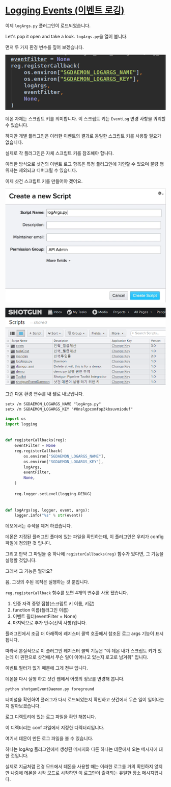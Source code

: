 # [Logging Events (이벤트 로깅)](https://youtu.be/YPZ1FWvhf7k?t=5m11s)

이제 `logArgs.py` 플러그인이 로드되었습니다.

Let's pop it open and take a look.
`logArgs.py`을 열어 봅니다.

먼저 두 가지 환경 변수를 짚어 보겠습니다.

![Local Image](/img/4_daemon/3_Logging_events/5.png)

데몬 자체는 스크립트 키를 의미합니다. 이 스크립트 키는 `EventLog` 변경 사항을 쿼리할 수 있습니다.

하지만 개별 플러그인은 이러한 이벤트의 결과로 동일한 스크립트 키를 사용할 필요가 없습니다.

실제로 각 플러그인은 자체 스크립트 키를 참조해야 합니다.

이러한 방식으로 샷건의 이벤트 로그 항목은 특정 플러그인에 기인할 수 있으며 불량 행위자는 제외되고 디버그될 수 있습니다.

이제 샷건 스크립트 키를 만들어야 겠어요.

![Local Image](/img/4_daemon/3_Logging_events/6.png)

![Local Image](/img/4_daemon/3_Logging_events/7.png)

그런 다음 환경 변수를 내 쉘로 내보냅니다.

```console
setx /m SGDAEMON_LOGARGS_NAME "logArgs.py"
setx /m SGDAEMON_LOGARGS_KEY "#Onslgpcxmfop3kbsuvmioduf"
```

```python
import os
import logging


def registerCallbacks(reg):
    eventFilter = None
    reg.registerCallback(
        os.environ["SGDAEMON_LOGARGS_NAME"],
        os.environ["SGDAEMON_LOGARGS_KEY"],
        logArgs,
        eventFilter,
        None,
    )

    reg.logger.setLevel(logging.DEBUG)


def logArgs(sg, logger, event, args):
    logger.info("%s" % str(event))
```

데모에서는 주석을 제거 하겠습니다.

데몬은 지정된 플러그인 폴더에 있는 파일을 확인하는데, 이 플러그인은 우리가 config 파일에 정의한 것 입니다.

그리고 만약 그 파일들 중 하나에  `registerCallbacks(reg)` 함수가 있다면, 그 기능을 실행할 것입니다.

그래서 그 기능은 뭘까요?

음, 그것의 주된 목적은 실행하는 것 뿐입니다.

`reg.registerCallback` 함수를 보면 4개의 변수를 사용 됐습니다.

1. 인증 자격 증명 집합(스크립트 키 이름, 키값)
2. function 이름(플러그인 이름)
3. 이벤트 필터(eventFilter = None)
4. 마지막으로 추가 인수(선택 사항)입니다.

플러그인에서 조금 더 아래쪽에 레지스터 콜백 호출에서 참조된 로그 args 기능이 표시됩니다.

따라서 본질적으로 이 플러그인 레지스터 콜백 기능은 "야 데몬 내가 스크립트 키가 있는데 이 권한으로 샷건에서 무슨 일이 이어나고 있는지 로고로 남겨줘" 입니다.

이벤트 필터가 없기 때문에 그게 전부 입니다.

데몬을 다시 실행 하고 샷건 웹에서 어셋의 정보를 변경해 봅니다.

```python
python shotgunEventDaemon.py foreground
```

터미널을 확인하여 플러그가 다시 로드되었는지 확인하고 샷건에서 무슨 일이 일어나는지 알아보겠습니다.

로그 디렉토리에 있는 로그 파일을 확인 해봅니다.

이 디렉터리는 conf 파일에서 지정한 디렉터리입니다.

여기서 데몬이 만든 로그 파일을 볼 수 있습니다.

하나는 logArg 플러그인에서 생성된 메시지와 다른 하나는 데몬에서 오는 메시지에 대한 것입니다.

실제로 지금처럼 전경 모드에서 데몬을 사용할 때는 이러한 로그를 거의 확인하지 않지만 나중에 데몬을 시작 모드로 시작하면 이 로그만이 출력되는 유일한 장소 메시지입니다.
